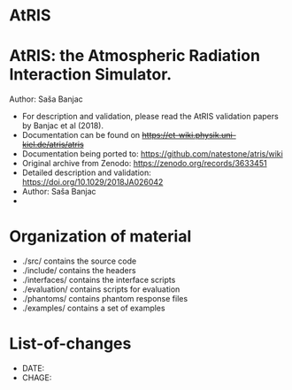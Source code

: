# AtRIS

AtRIS: the Atmospheric Radiation Interaction Simulator.
============================================= 
Author: Saša Banjac

 + For description and validation, please read the AtRIS validation papers by Banjac et al (2018).
 + Documentation can be found on ~~https://et-wiki.physik.uni-kiel.de/atris/atris~~
 + Documentation being ported to: https://github.com/natestone/atris/wiki
 + Original archive from Zenodo: https://zenodo.org/records/3633451
 + Detailed description and validation: https://doi.org/10.1029/2018JA026042
 + Author: Saša Banjac
 + 


Organization of material
========================
 + ./src/ contains the source code
 + ./include/ contains the headers
 + ./interfaces/ contains the interface scripts
 + ./evaluation/ contains scripts for evaluation
 + ./phantoms/ contains phantom response files
 + ./examples/ contains a set of examples

List-of-changes
===============

 + DATE:
 + CHAGE:
 
